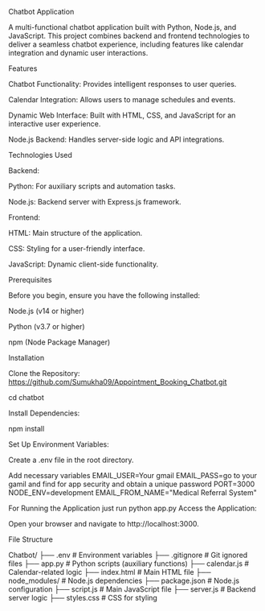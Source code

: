 Chatbot Application

A multi-functional chatbot application built with Python, Node.js, and JavaScript. This project combines backend and frontend technologies to deliver a seamless chatbot experience, including features like calendar integration and dynamic user interactions.

Features

Chatbot Functionality: Provides intelligent responses to user queries.

Calendar Integration: Allows users to manage schedules and events.

Dynamic Web Interface: Built with HTML, CSS, and JavaScript for an interactive user experience.

Node.js Backend: Handles server-side logic and API integrations.

Technologies Used

Backend:

Python: For auxiliary scripts and automation tasks.

Node.js: Backend server with Express.js framework.

Frontend:

HTML: Main structure of the application.

CSS: Styling for a user-friendly interface.

JavaScript: Dynamic client-side functionality.

Prerequisites

Before you begin, ensure you have the following installed:

Node.js (v14 or higher)

Python (v3.7 or higher)

npm (Node Package Manager)

Installation

Clone the Repository:  https://github.com/Sumukha09/Appointment_Booking_Chatbot.git


cd chatbot

Install Dependencies:

npm install

Set Up Environment Variables:

Create a .env file in the root directory.

Add necessary variables 
EMAIL_USER=Your gmail
EMAIL_PASS=go to your gamil and find for app security and obtain a unique password
PORT=3000
NODE_ENV=development
EMAIL_FROM_NAME="Medical Referral System"

For Running the Application just run python app.py
Access the Application:

Open your browser and navigate to http://localhost:3000.

File Structure

Chatbot/
├── .env                # Environment variables
├── .gitignore          # Git ignored files
├── app.py              # Python scripts (auxiliary functions)
├── calendar.js         # Calendar-related logic
├── index.html          # Main HTML file
├── node_modules/       # Node.js dependencies
├── package.json        # Node.js configuration
├── script.js           # Main JavaScript file
├── server.js           # Backend server logic
├── styles.css          # CSS for styling



